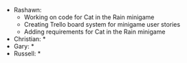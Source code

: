 * Rashawn: 
  * Working on code for Cat in the Rain minigame
  * Creating Trello board system for minigame user stories
  * Adding requirements for Cat in the Rain minigame
* Christian: 
  * 
* Gary:
  * 
* Russell:
  *
